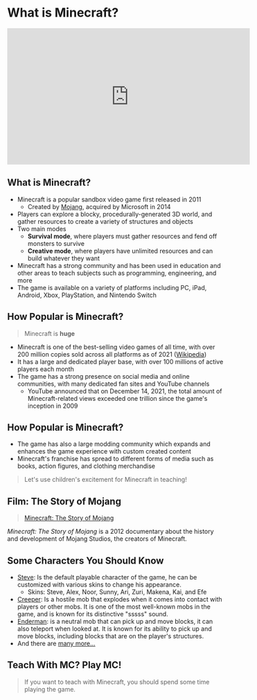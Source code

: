 # What is Minecraft?

<iframe width="560" height="315" src="https://www.youtube.com/embed/MmB9b5njVbA" title="YouTube video player" frameborder="0" allow="accelerometer; autoplay; clipboard-write; encrypted-media; gyroscope; picture-in-picture; web-share" allowfullscreen></iframe>


## What is Minecraft?

* Minecraft <!-- .element: class="fragment" --> is a popular sandbox video game first released in 2011
  * Created by [Mojang](https://en.wikipedia.org/wiki/Mojang_Studios), acquired by Microsoft in 2014
* Players <!-- .element: class="fragment" --> can explore a blocky, procedurally-generated 3D world, and gather resources to create a variety of structures and objects
* Two <!-- .element: class="fragment" --> main modes
  * **Survival mode**, where players must gather resources and fend off monsters to survive
  * **Creative mode**, where players have unlimited resources and can build whatever they want
* Minecraft <!-- .element: class="fragment" --> has a strong community and has been used in education and other areas to teach subjects such as programming, engineering, and more
* The <!-- .element: class="fragment" --> game is available on a variety of platforms including PC, iPad, Android, Xbox, PlayStation, and Nintendo Switch


## How Popular is Minecraft?

> Minecraft is **huge**

* Minecraft <!-- .element: class="fragment" --> is one of the best-selling video games of all time, with over 200 million copies sold across all platforms as of 2021 ([Wikipedia](https://en.wikipedia.org/wiki/Minecraft))
* It <!-- .element: class="fragment" --> has a large and dedicated player base, with over 100 millions of active players each month
* The <!-- .element: class="fragment" --> game has a strong presence on social media and online communities, with many dedicated fan sites and YouTube channels
  * YouTube <!-- .element: class="fragment" --> announced that on December 14, 2021, the total amount of Minecraft-related views exceeded one trillion since the game's inception in 2009


## How Popular is Minecraft?

* The <!-- .element: class="fragment" --> game has also a large modding community which expands and enhances the game experience with custom created content
* Minecraft's <!-- .element: class="fragment" --> franchise has spread to different forms of media such as books, action figures, and clothing merchandise

> Let's use children's excitement for Minecraft in teaching!
<!-- .element: class="fragment" -->


## Film: The Story of Mojang

> [Minecraft: The Story of Mojang](https://www.dailymotion.com/video/x1745rc)

*Minecraft: The Story of Mojang* is a 2012 documentary about the history and development of Mojang Studios, the creators of Minecraft.


## Some Characters You Should Know

* [Steve](https://minecraft.fandom.com/wiki/Player): Is the default playable character of the game, he can be customized with various skins to change his appearance.
  * Skins: Steve, Alex, Noor, Sunny, Ari, Zuri, Makena, Kai, and Efe
* [Creeper](https://minecraft.fandom.com/wiki/Creeper): Is a hostile mob that explodes when it comes into contact with players or other mobs. It is one of the most well-known mobs in the game, and is known for its distinctive "sssss" sound.
* [Enderman](https://minecraft.fandom.com/wiki/Enderman): is a neutral mob that can pick up and move blocks, it can also teleport when looked at. It is known for its ability to pick up and move blocks, including blocks that are on the player's structures.
* And there are [many more...](https://minecraft.fandom.com/wiki/Category:Entities)


## Teach With MC? Play MC!

> If you want to teach with Minecraft, you should spend some time playing the game.
<!-- .element: class="fragment" -->
